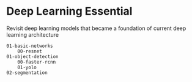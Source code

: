 # Deep Learning Essential

Revisit deep learning models that became a foundation of current deep learning architecture

```
01-basic-networks
    00-resnet
01-object-detection
    00-faster-rcnn
    01-yolo
02-segmentation
    
```